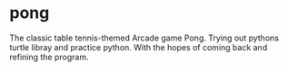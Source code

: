 ﻿# pong

The classic table tennis-themed Arcade game Pong.
Trying out pythons turtle libray and practice python. With the hopes of coming back and refining the program.
